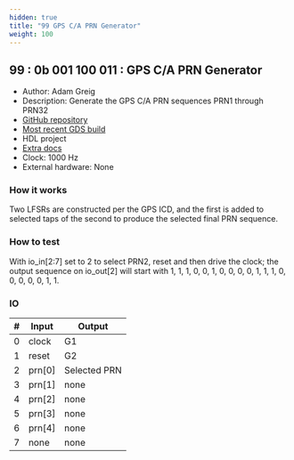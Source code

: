 ```yaml
---
hidden: true
title: "99 GPS C/A PRN Generator"
weight: 100
---
```


## 99 : 0b 001 100 011 : GPS C/A PRN Generator

* Author: Adam Greig
* Description: Generate the GPS C/A PRN sequences PRN1 through PRN32
* [GitHub repository](https://github.com/adamgreig/tt02-gpa-ca-prn)
* [Most recent GDS build](https://github.com/adamgreig/tt02-gps-ca-prn/actions/runs/3598293827)
* HDL project
* [Extra docs](https://github.com/adamgreig/tt02-gps-ca-prn)
* Clock: 1000 Hz
* External hardware: None



### How it works

Two LFSRs are constructed per the GPS ICD, and the first is added to selected taps of the second to produce the selected final PRN sequence.

### How to test

With io_in[2:7] set to 2 to select PRN2, reset and then drive the clock; the output sequence on io_out[2] will start with 1, 1, 1, 0, 0, 1, 0, 0, 0, 0, 1, 1, 1, 0, 0, 0, 0, 0, 1, 1.

### IO

| # | Input        | Output       |
|---|--------------|--------------|
| 0 | clock  | G1 |
| 1 | reset  | G2 |
| 2 | prn[0]  | Selected PRN |
| 3 | prn[1]  | none |
| 4 | prn[2]  | none |
| 5 | prn[3]  | none |
| 6 | prn[4]  | none |
| 7 | none  | none |
